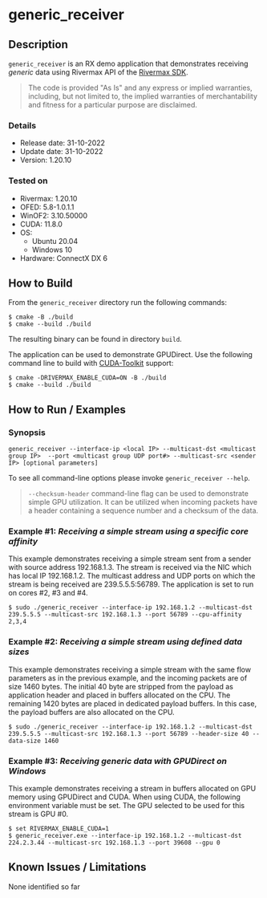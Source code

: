 # generic_receiver

## Description

`generic_receiver` is an RX demo application that demonstrates receiving _generic_ data using Rivermax API of the [Rivermax SDK](https://developer.nvidia.com/networking/rivermax).

>The code is provided "As Is" and any express or implied warranties, including,
but not limited to, the implied warranties of merchantability and fitness for a particular
purpose are disclaimed.

### Details

* Release date: 31-10-2022
* Update date: 31-10-2022
* Version: 1.20.10

### Tested on

* Rivermax: 1.20.10
* OFED: 5.8-1.0.1.1
* WinOF2: 3.10.50000
* CUDA: 11.8.0
* OS: 
  * Ubuntu 20.04
  * Windows 10
* Hardware: ConnectX DX 6

## How to Build

From the `generic_receiver` directory run the following commands:

```shell
$ cmake -B ./build
$ cmake --build ./build
```

The resulting binary can be found in directory `build`.

The application can be used to demonstrate GPUDirect. Use the following command line to build with [CUDA-Toolkit](https://docs.nvidia.com/cuda/) support:

```shell
$ cmake -DRIVERMAX_ENABLE_CUDA=ON -B ./build
$ cmake --build ./build
```

## How to Run / Examples

### Synopsis

```shell
generic_receiver --interface-ip <local IP> --multicast-dst <multicast group IP>  --port <multicast group UDP port#> --multicast-src <sender IP> [optional parameters]
```

To see all command-line options please invoke `generic_receiver --help`.

> `--checksum-header` command-line flag can be used to demonstrate simple GPU utilization. It can be utilized when incoming packets have a header containing a sequence number and a checksum of the data.

### Example #1: _Receiving a simple stream using a specific core affinity_

This example demonstrates receiving a simple stream sent from a sender with source address 192.168.1.3.
The stream is received via the NIC which has local IP 192.168.1.2. The multicast address and UDP ports
on which the stream is being received are 239.5.5.5:56789.
The application is set to run on cores #2, #3 and #4.

```shell
$ sudo ./generic_receiver --interface-ip 192.168.1.2 --multicast-dst 239.5.5.5 --multicast-src 192.168.1.3 --port 56789 --cpu-affinity 2,3,4
```

### Example #2: _Receiving a simple stream using defined data sizes_

This example demonstrates receiving a simple stream with the same flow parameters as in the previous example, and the incoming packets are of size 1460 bytes. The initial 40 byte are stripped from the payload as application header and placed in buffers allocated on the CPU. The remaining 1420 bytes are placed in dedicated payload buffers. In this case, the payload buffers are also allocated on the CPU. 

```shell
$ sudo ./generic_receiver --interface-ip 192.168.1.2 --multicast-dst 239.5.5.5 --multicast-src 192.168.1.3 --port 56789 --header-size 40 --data-size 1460
```

### Example #3: _Receiving generic data with GPUDirect on Windows_
This example demonstrates receiving a stream in buffers allocated on GPU memory using GPUDirect and CUDA. When using CUDA, the following environment variable must be set. The GPU selected to be used for this stream is GPU #0. 

```shell
$ set RIVERMAX_ENABLE_CUDA=1 
$ generic_receiver.exe --interface-ip 192.168.1.2 --multicast-dst 224.2.3.44 --multicast-src 192.168.1.3 --port 39608 --gpu 0
```

## Known Issues / Limitations

None identified so far 

